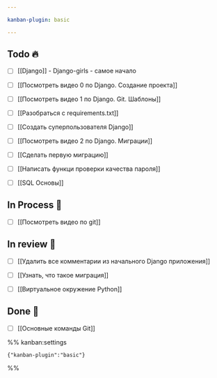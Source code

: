 ```yaml
---

kanban-plugin: basic

---
```


## Todo 🔥

- [ ] [[Django]] - Django-girls - самое начало
- [ ] [[Посмотреть видео 0 по Django. Создание проекта]]
- [ ] [[Посмотреть видео 1 по Django. Git. Шаблоны]]
- [ ] [[Разобраться с requirements.txt]]
- [ ] [[Создать суперпользователя Django]]
- [ ] [[Посмотреть видео 2 по Django. Миграции]]
- [ ] [[Сделать первую миграцию]]
- [ ] [[Написать функци проверки качества пароля]]
- [ ] [[SQL Основы]]


## In Process 🍉

- [ ] [[Посмотреть видео по git]]


## In review 🥇

- [ ] [[Удалить все комментарии из начального Django приложения]]
- [ ] [[Узнать, что такое миграция]]
- [ ] [[Виртуальное окружение Python]]


## Done 🤽

- [ ] [[Основные команды Git]]




%% kanban:settings
```
{"kanban-plugin":"basic"}
```
%%